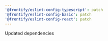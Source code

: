 ```yaml
---
'@frontify/eslint-config-typescript': patch
'@frontify/eslint-config-basic': patch
'@frontify/eslint-config-react': patch
---
```


Updated dependencies
